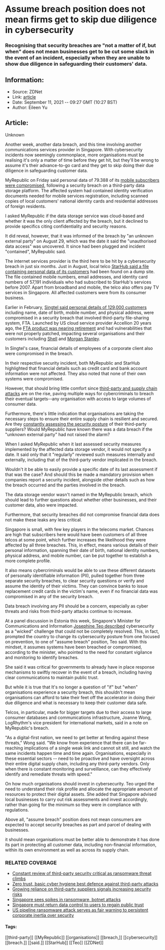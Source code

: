 # Assume breach position does not mean firms get to skip due diligence in cybersecurity
### Recognising that security breaches are "not a matter of if, but when" does not mean businesses get to be cut some slack in the event of an incident, especially when they are unable to show due diligence in safeguarding their customers' data.

## Information:
+ Source: ZDNet
+ Link: [article](https://www.zdnet.com/article/assume-breach-position-does-not-mean-firms-get-to-skip-due-diligence/)
+ Date: September 11, 2021 -- 09:27 GMT (10:27 BST)
+ Author: Eileen Yu


## Article:
Unknown

Another week, another data breach, and this time involving another communications services provider in Singapore. With cybersecurity incidents now seemingly commonplace, more organisations must be realising it's only a matter of time before they get hit, but they'll be wrong to assume it's their advance-to-go card and they get to skip doing their due diligence in safeguarding customer data.  

MyRepublic on Friday said personal data of 79.388 of its [mobile subscribers were compromised](https://www.zdnet.com/article/myrepublic-customers-compromised-in-third-party-data-breach/), following a security breach on a third-party data storage platform. The affected system had contained identity verification documents needed for mobile services registration, including scanned copies of local customers' national identity cards and residential addresses of foreign residents.  

I asked MyRepublic if the data storage service was cloud-based and whether it was the only client affected by the breach, but it declined to provide specifics citing confidentiality and security reasons.  


It did reveal, however, that it was informed of the breach by "an unknown external party" on August 29, which was the date it said the "unauthorised data access" was uncovered. It since had been plugged and incident "contained", MyRepublic said.  

The internet services provider is the third here to be hit by a cybersecurity breach in just six months. Just in August, local telco [StarHub said a file containing personal data of its customers](https://www.zdnet.com/article/starhub-suffers-data-breach-but-says-no-system-was-compromised/) had been found on a dump site. The file contained mobile numbers, email addresses, and identity card numbers of 57,191 individuals who had subscribed to StarHub's services before 2007. Apart from broadband and mobile, the telco also offers pay TV services in Singapore. All affected customers were from its consumer business. 

Earlier in February, [Singtel said personal details of 129,000 customers](https://www.zdnet.com/article/singtel-breach-compromises-data-of-customers-former-employees/) including name, date of birth, mobile number, and physical address, were compromised in a security breach that involved third-party file-sharing system, FTA. Launched by US cloud service provider Accellion 20 years ago, the [FTA product was nearing retirement](https://www.zdnet.com/article/accellion-to-retire-product-at-the-heart-of-recent-hacks/) and had vulnerabilities that were not properly patched, impacting several organisations and their customers including [Shell](https://www.zdnet.com/article/oil-giant-shell-discloses-data-breach-linked-to-accellion-fta-vulnerability/) and [Morgan Stanley](https://www.zdnet.com/article/morgan-stanley-announces-breach-of-customer-ssns-through-accellion-fta-vulnerability/). 

In Singtel's case, financial details of employees of a corporate client also were compromised in the breach. 






In their respective security incident, both MyRepublic and StarHub highlighted that financial details such as credit card and bank account information were not affected. They also noted that none of their own systems were compromised. 

However, that should bring little comfort since [third-party and supply chain attacks](https://www.zdnet.com/article/adversaries-continue-to-abuse-trust-in-the-supply-chain/) are on the rise, paving multiple ways for cybercriminals to breach their eventual targets--any organisation with access to large volumes of consumer data.  

Furthermore, there's little indication that organisations are taking the necessary steps to ensure their entire supply chain is resilient and secured. Are they [constantly assessing the security posture](https://www.zdnet.com/article/constant-review-of-third-party-security-critical-as-ransomware-threat-climbs/) of their third-party suppliers? Would MyRepublic have known there was a data breach if the "unknown external party" had not raised the alarm?  

When I asked MyRepublic when it last assessed security measures implemented by the affected data storage vendor, it would not specify a date. It said only that it "regularly" reviewed such measures internally and externally, including that of the third-party vendor implicated in the breach.  

Wouldn't it be able to easily provide a specific date of its last assessment if that was the case? And should this be made a mandatory provision when companies report a security incident, alongside other details such as how the breach occurred and the parties involved in the breach. 

The data storage vendor wasn't named in the MyRepublic breach, which should lead to further questions about whether other businesses, and their customer data, also were impacted.  

Furthermore, that security breaches did not compromise financial data does not make these leaks any less critical. 

Singapore is small, with few key players in the telecoms market. Chances are high that subscribers here would have been customers of all three telcos at some point, which further increases the likelihood they were affected by all three breaches. This, in effect, means various details of their personal information, spanning their date of birth, national identity numbers, physical address, and mobile number, can be put together to establish a more complete profile.  

It also means cybercriminals would be able to use these different datasets of personally identifiable information (PII), pulled together from three separate security breaches, to clear security questions or verify and assume the identity of their victims. They can convince banks to issue replacement credit cards in the victim's name, even if no financial data was compromised in any of the security breach.  

Data breach involving any PII should be a concern, especially as cyber threats and risks from third-party attacks continue to increase. 

At a panel discussion in Estonia this week, Singapore's Minister for Communications and Information [Josephine Teo described](https://www.mci.gov.sg/pressroom/news-and-stories/pressroom/2021/9/minister-for-communications-and-information-josephine-teo-in-tallinn-estonia-to-share-experiences-and-forge-partnerships-for-a-thriving-and-secure-digital-future) cybersecurity as a "wicked" challenge that could not be completely resolved. This, in fact, prompted the country to change its cybersecurity posture from one focused on prevention, to one of "assume breach" position, Teo said. With this mindset, it assumes systems have been breached or compromised, according to the minister, who pointed to the need for constant vigilance and monitoring to identify breaches.

She said it was critical for governments to already have in place response mechanisms to swiftly recover in the event of a breach, including having clear communications to maintain public trust. 

But while it is true that It's no longer a question of "if" but "when" organisations experience a security breach, this shouldn't mean organisations can afford to take their feet off the accelerator in doing their due diligence and what is necessary to keep their customer data safe. 

Telcos, in particular, made for bigger targets due to their access to large consumer databases and communications infrastructure, Joanne Wong, LogRhythm's vice president for international markets, said in a note on MyRepublic's breach.

"As a digital-first nation, we need to get better at fending against these threats," Wong said. "We know from experience that there can be far-reaching implications of a single weak link and cannot sit still, and watch the same incidents happen time and time again. Organisations, especially in these essential sectors -- need to be proactive and have oversight across their entire digital supply chain, including any third-party vendors. Only when there is constant monitoring and surveillance, can they effectively identify and remediate threats with speed." 

On how much organisations should invest in cybersecurity. Teo urged the need to understand their risk profile and allocate the appropriate amount of resources to protect their digital assets. She added that Singapore advised local businesses to carry out risk assessments and invest accordingly, rather than going for the minimum so they were in compliance with regulations. 

Above all, "assume breach" position does not mean consumers are expected to accept security breaches as part and parcel of dealing with businesses. 

it should mean organisations must be better able to demonstrate it has done its part in protecting all customer data, including non-financial information, within its own environment as well as across its supply chain. 

### RELATED COVERAGE

* [Constant review of third-party security critical as ransomware threat climbs](https://www.zdnet.com/article/constant-review-of-third-party-security-critical-as-ransomware-threat-climbs/)
* [Zero trust, basic cyber hygiene best defence against third-party attacks](https://www.zdnet.com/article/zero-trust-basic-cyber-hygiene-best-defence-against-third-party-attacks/)
* [Growing reliance on third-party suppliers signals increasing security risks](https://www.zdnet.com/article/growing-reliance-on-third-party-suppliers-signals-increasing-security-risks/)
* [Singapore sees spikes in ransomware, botnet attacks](https://www.zdnet.com/article/singapore-sees-spikes-in-ransomware-botnet-attacks/)
* [Singapore must return data control to users to regain public trust](https://www.zdnet.com/article/singapore-must-return-data-control-to-users-to-regain-public-trust/)
* [US pipeline ransomware attack serves as fair warning to persistent corporate inertia over security](https://www.zdnet.com/article/us-pipeline-ransomware-attack-serves-as-fair-warning-to-persistent-corporate-inertia-over-security/)





#### Tags:
[[third-party]] [[MyRepublic]] [[organisations]] [[breach,]] [[cybersecurity]] [[breach.]] [[said.]] [[StarHub]] [[Teo]] [[ZDNet]]
